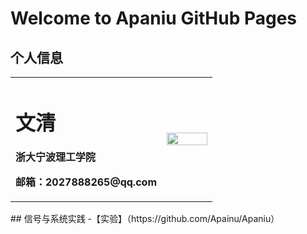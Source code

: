 # Welcome to Apaniu GitHub Pages
## 个人信息
<table border="0">
  <tr>
    <td width="75%">
      <h1>文清</h1>
      <p><b>浙大宁波理工学院</b></p>
      <p><b>邮箱：2027888265@qq.com</b></p>
    </td>
    <td width="25%">
      <img src="/timg.jpg" width="100%">    
    </td>
  </tr>
</table>
## 信号与系统实践
  -【实验】（https://github.com/Apainu/Apaniu）
              
              
               
               
        
